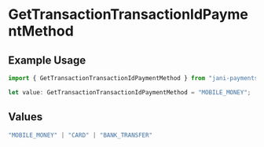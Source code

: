 # GetTransactionTransactionIdPaymentMethod

## Example Usage

```typescript
import { GetTransactionTransactionIdPaymentMethod } from "jani-payments/models/operations";

let value: GetTransactionTransactionIdPaymentMethod = "MOBILE_MONEY";
```

## Values

```typescript
"MOBILE_MONEY" | "CARD" | "BANK_TRANSFER"
```